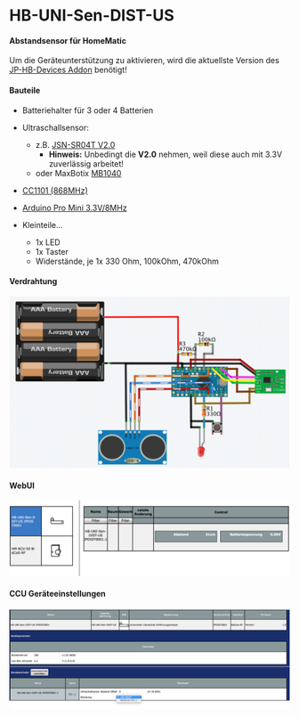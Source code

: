# HB-UNI-Sen-DIST-US
#### Abstandsensor für HomeMatic

Um die Geräteunterstützung zu aktivieren, wird die aktuellste Version des [JP-HB-Devices Addon](https://github.com/jp112sdl/JP-HB-Devices-addon/releases/latest) benötigt!

#### Bauteile
- Batteriehalter für 3 oder 4 Batterien
- Ultraschallsensor:
  - z.B. [JSN-SR04T V2.0](https://de.aliexpress.com/item/Integrated-Ultrasonic-Module-Distance-Measuring-Sensor-Module-Reversing-Radar-Waterproof/32312190912.html)
    - **Hinweis:** Unbedingt die **V2.0** nehmen, weil diese auch mit 3.3V zuverlässig arbeitet!
  - oder MaxBotix [MB1040](https://de.aliexpress.com/item/NEW-Mini-uav-obstacle-avoidance-ultrasonic-ranging-module-MB1040-High-Performance-Sonar-Range-Finder/32862912642.html)
  
- [CC1101 (868MHz)](https://de.aliexpress.com/item/CC1101-Wireless-Module-Long-Distance-Transmission-Antenna-868MHZ-M115-For-FSK-GFSK-ASK-OOK-MSK-64/32635393463.html) 
- [Arduino Pro Mini 3.3V/8MHz](https://de.aliexpress.com/item/Free-Shipping-1pcs-pro-mini-atmega328-Pro-Mini-328-Mini-ATMEGA328-3-3V-8MHz-for-Arduino/32342672626.html)
- Kleinteile...
  - 1x LED
  - 1x Taster
  - Widerstände, je 1x 330 Ohm, 100kOhm, 470kOhm

#### Verdrahtung
![wiring](Images/wiring.png)

#### WebUI
![ccustatus](Images/CCU_Status.png)

#### CCU Geräteeinstellungen
![ccu_setting](Images/CCU_Einstellungen.png)
